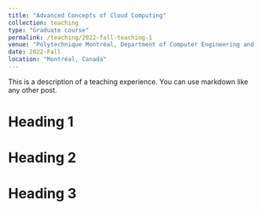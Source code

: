 ```yaml
---
title: "Advanced Concepts of Cloud Computing"
collection: teaching
type: "Graduate course"
permalink: /teaching/2022-fall-teaching-1
venue: "Polytechnique Montréal, Department of Computer Engineering and Software Engineering"
date: 2022-Fall
location: "Montréal, Canada"
---
```


This is a description of a teaching experience. You can use markdown like any other post.

Heading 1
======

Heading 2
======

Heading 3
======
